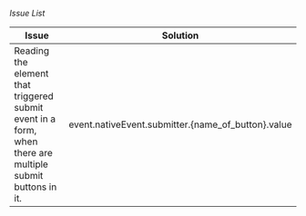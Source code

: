 *Issue List*

<table>

<thead>
    <th>Issue</th>
    <th>Solution</th>
</thead>

<tr>
    <td>Reading the element that triggered submit event in a form, when there are multiple submit buttons in it.</td>
    <td><span style="text-wrap:nowrap">event.nativeEvent.submitter.{name_of_button}.value</span></td>
</tr>

</table>



